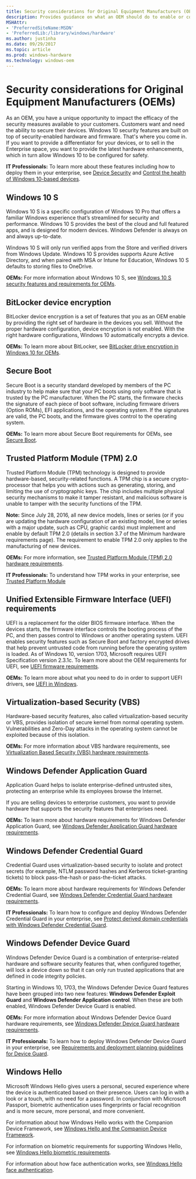 ```yaml
---
title: Security considerations for Original Equipment Manufacturers (OEMs)
description: Provides guidance on what an OEM should do to enable or configure hardware-based protections
MSHAttr:
- 'PreferredSiteName:MSDN'
- 'PreferredLib:/library/windows/hardware'
ms.author: justinha
ms.date: 09/29/2017
ms.topic: article
ms.prod: windows-hardware
ms.technology: windows-oem
---
```

# Security considerations for Original Equipment Manufacturers (OEMs)

As an OEM, you have a unique opportunity to impact the efficacy of the security measures available to your customers. Customers want and need the ability to secure their devices. Windows 10 security features are built on top of security-enabled hardware and firmware. That's where you come in. If you want to provide a differentiator for your devices, or to sell in the Enterprise space, you want to provide the latest hardware enhancements, which in turn allow Windows 10 to be configured for safety. 

**IT Professionals:** To learn more about these features including how to deploy them in your enterprise, see [Device Security](https://docs.microsoft.com/windows/device-security/) and [Control the health of Windows 10-based devices](https://docs.microsoft.com/windows/device-security/protect-high-value-assets-by-controlling-the-health-of-windows-10-based-devices?).

## Windows 10 S
Windows 10 S is a specific configuration of Windows 10 Pro that offers a familiar Windows experience that’s streamlined for security and performance. Windows 10 S provides the best of the cloud and full featured apps, and is designed for modern devices. Windows Defender is always on and always up-to-date. 

Windows 10 S will only run verified apps from the Store and verified drivers from Windows Update. Windows 10 S provides supports Azure Active Directory, and when paired with MSA or Intune for Education, Windows 10 S defaults to storing files to OneDrive. 

**OEMs:** For more information about Windows 10 S, see [Windows 10 S security features and requirements for OEMs](https://docs.microsoft.com/en-us/windows-hardware/design/device-experiences/oem-10s-security).

## BitLocker device encryption

BitLocker device encryption is a set of features that you as an OEM enable by providing the right set of hardware in the devices you sell. Without the proper hardware configuration, device encryption is not enabled. With the right hardware configurations, Windows 10 automatically encrypts a device.

**OEMs:** To learn more about BitLocker, see [BitLocker drive encryption in Windows 10 for OEMs](OEM-bitlocker.md).

## Secure Boot

Secure Boot is a security standard developed by members of the PC industry to help make sure that your PC boots using only software that is trusted by the PC manufacturer. When the PC starts, the firmware checks the signature of each piece of boot software, including firmware drivers (Option ROMs), EFI applications, and the operating system. If the signatures are valid, the PC boots, and the firmware gives control to the operating system.

**OEMs:** To learn more about Secure Boot requirements for OEMs, see [Secure Boot](OEM-secure-boot.md).

## Trusted Platform Module (TPM) 2.0

Trusted Platform Module (TPM) technology is designed to provide hardware-based, security-related functions. A TPM chip is a secure crypto-processor that helps you with actions such as generating, storing, and limiting the use of cryptographic keys. The chip includes multiple physical security mechanisms to make it tamper resistant, and malicious software is unable to tamper with the security functions of the TPM.

**Note:** Since July 28, 2016, all new device models, lines or series (or if you are updating the hardware configuration of an existing model, line or series with a major update, such as CPU, graphic cards) must implement and enable by default TPM 2.0 (details in section 3.7 of the Minimum hardware requirements page). The requirement to enable TPM 2.0 only applies to the manufacturing of new devices.

**OEMs:** For more information, see [Trusted Platform Module (TPM) 2.0 hardware requirements](OEM-TPM.md).

**IT Professionals:** To understand how TPM works in your enterprise, see [Trusted Platform Module](https://docs.microsoft.com/windows/device-security/tpm/trusted-platform-module-top-node)

## Unified Extensible Firmware Interface (UEFI) requirements

UEFI is a replacement for the older BIOS firmware interface. When the devices starts, the firmware interface controls the booting process of the PC, and then passes control to Windows or another operating system. UEFI enables security features such as Secure Boot and factory encrypted drives that help prevent untrusted code from running before the operating system is loaded. As of Windows 10, version 1703, Microsoft requires UEFI Specification version 2.3.1c. To learn more about the OEM requirements for UEFI, see [UEFI firmware requirements](OEM-UEFI.md).

**OEMs:** To learn more about what you need to do in order to support UEFI drivers, see [UEFI in Windows](https://docs.microsoft.com/windows-hardware/drivers/bringup/uefi-in-windows).

## Virtualization-based Security (VBS)

Hardware-based security features, also called virtualization-based security or VBS, provides isolation of secure kernel from normal operating system. Vulnerabilities and Zero-Day attacks in the operating system cannot be exploited because of this isolation. 

**OEMs:** For more information about VBS hardware requirements, see [Virtualization Based Security (VBS) hardware requirements](OEM-VBS.md).

## Windows Defender Application Guard

Application Guard helps to isolate enterprise-defined untrusted sites, protecting an enterprise while its employees browse the Internet. 

If you are selling devices to enterprise customers, you want to provide hardware that supports the security features that enterprises need. 

**OEMs:** To learn more about hardware requirements for Windows Defender Application Guard, see [Windows Defender Application Guard hardware requirements](OEM-app-guard.md).


## Windows Defender Credential Guard

Credential Guard uses virtualization-based security to isolate and protect secrets (for example, NTLM password hashes and Kerberos ticket-granting tickets) to block pass-the-hash or pass-the-ticket attacks. 

**OEMs:** To learn more about hardware requirements for Windows Defender Credential Guard, see [Windows Defender Credential Guard hardware requirements](OEM-credential-guard.md).

**IT Professionals:** To learn how to configure and deploy Windows Defender Credential Guard in your enterprise, see [Protect derived domain credentials with Windows Defender Credential Guard](https://docs.microsoft.com/windows/access-protection/credential-guard/credential-guard).

## Windows Defender Device Guard

Windows Defender Device Guard is a combination of enterprise-related hardware and software security features that, when configured together, will lock a device down so that it can only run trusted applications that are defined in code integrity policies. 

Starting in Windows 10, 1703, the Windows Defender Device Guard features have been grouped into two new features: **Windows Defender Exploit Guard** and **Windows Defender Application control**. When these are both enabled, Windows Defender Device Guard is enabled. 

**OEMs:** For more information about Windows Defender Device Guard hardware requirements, see [Windows Defender Device Guard hardware requirements](OEM-device-guard.md).


**IT Professionals:** To learn how to deploy Windows Defender Device Guard in your enterprise, see [Requirements and deployment planning guidelines for Device Guard](http://go.microsoft.com/fwlink/?LinkId=822877).

## Windows Hello

Microsoft Windows Hello gives users a personal, secured experience where the device is authenticated based on their presence. Users can log in with a look or a touch, with no need for a password. In conjunction with Microsoft Passport, biometric authentication uses fingerprints or facial recognition and is more secure, more personal, and more convenient. 

For information about how Windows Hello works with the Companion Device Framework, see [Windows Hello and the Companion Device Framework](https://docs.microsoft.com/windows-hardware/design/device-experiences/windows-hello-companion-device-framework). 

For information on biometric requirements for supporting Windows Hello, see [Windows Hello biometric requirements](https://docs.microsoft.com/windows-hardware/design/device-experiences/windows-hello-biometric-requirements). 

For information about how face authentication works, see [Windows Hello face authentication](https://docs.microsoft.com/windows-hardware/design/device-experiences/windows-hello-face-authentication).
